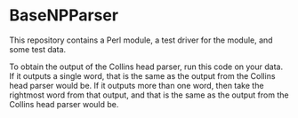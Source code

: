 # BaseNPParser
This repository contains a Perl module, a test driver for the module, and some test data.

To obtain the output of the Collins head parser, run this code on your data.  If it outputs a single word, that is 
the same as the output from the Collins head parser would be.  If it outputs more than one word, then take the rightmost
word from that output, and that is the same as the output from the Collins head parser would be.


